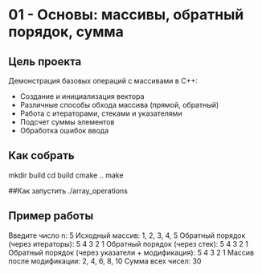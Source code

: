 # 01 - Основы: массивы, обратный порядок, сумма

## Цель проекта
Демонстрация базовых операций с массивами в C++:
- Создание и инициализация вектора
- Различные способы обхода массива (прямой, обратный)
- Работа с итераторами, стеками и указателями
- Подсчет суммы элементов
- Обработка ошибок ввода

## Как собрать
mkdir build
cd build
cmake ..
make

##Как запустить
./array_operations

## Пример работы
Введите число n: 5
Исходный массив: 1, 2, 3, 4, 5
Обратный порядок (через итераторы): 5 4 3 2 1 
Обратный порядок (через стек): 5 4 3 2 1 
Обратный порядок (через указатели + модификация): 5 4 3 2 1 
Массив после модификации: 2, 4, 6, 8, 10
Сумма всех чисел: 30